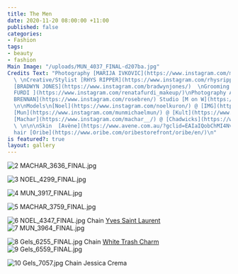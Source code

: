 ```yaml
---
title: The Men
date: 2020-11-20 08:00:00 +11:00
published: false
categories:
- Fashion
tags:
- beauty
- fashion
Main Image: "/uploads/MUN_4037_FINAL-d207ba.jpg"
Credits Text: "Photography [MARIJA IVKOVIC](https://www.instagram.com/marijaivkovic/)
  \ \nCreative/Stylist [RHYS RIPPER](https://www.instagram.com/rhysripper/)  \nGrooming
  [BRADWYN JONES](https://www.instagram.com/bradwynjones/)  \nGrooming Assistant [RENA
  FURDI ](https://www.instagram.com/renatafurdi_makeup/)\nPhotography Assistant [EMMA
  BRENNAN](https://www.instagram.com/rosebren/) Studio [M on W](https://www.instagram.com/m__on__w/)
  \n\nModels\n[Noel](https://www.instagram.com/noelkuron/) @ [IMG](https://www.instagram.com/imgmodels/)
  [Mun](https://www.instagram.com/munmichaelmun/) @ [Kult](https://www.instagram.com/kultaustralia/)
  [Machar](https://www.instagram.com/machar__/) @ [Chadwicks](https://www.instagram.com/chadwickmodels/)
  \ \n\n\nSkin  [Avène](https://www.avene.com.au/?gclid=EAIaIQobChMI4NvUvKWI7QIVR5VLBR2law5xEAAYASAAEgIgiPD_BwE)
  hair [Oribe](https://www.oribe.com/oribestorefront/oribe/en/)\n"
is featured?: true
layout: gallery
---
```


![2 MACHAR_3636_FINAL.jpg](/uploads/2%20MACHAR_3636_FINAL.jpg)

![3 NOEL_4299_FINAL.jpg](/uploads/3%20NOEL_4299_FINAL.jpg)

![4 MUN_3917_FINAL.jpg](/uploads/4%20MUN_3917_FINAL.jpg)

![5 MACHAR_3759_FINAL.jpg](/uploads/5%20MACHAR_3759_FINAL.jpg)

![6 NOEL_4347_FINAL.jpg](/uploads/6%20NOEL_4347_FINAL.jpg)
Chain [Yves Saint Laurent](https://www.instagram.com/ysl/?hl=en)
![7 MUN_3964_FINAL.jpg](/uploads/7%20MUN_3964_FINAL.jpg)

![8 Gels_6255_FINAL.jpg](/uploads/8%20Gels_6255_FINAL.jpg)
Chain [White Trash Charm](https://www.instagram.com/whitetrashcharmsjewelry/)
![9 Gels_6559_FINAL.jpg](/uploads/9%20Gels_6559_FINAL.jpg)

![10 Gels_7057.jpg](/uploads/10%20Gels_7057.jpg)
Chain Jessica Crema




